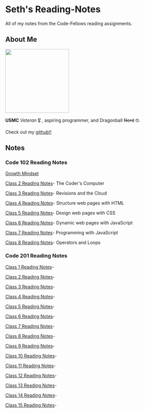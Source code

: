 # Seth's Reading-Notes

All of my notes from the Code-Fellows reading assignments.

## About Me

<img src="https://i.imgur.com/N7irn6O.jpg"  width="200" height="200">

**USMC** *Veteran* 🎖️ , aspiring programmer, and Dragonball ~~Nerd~~ 🤓.

Check out my [github!!](https://github.com/sethppierce)

## Notes

### Code 102 Reading Notes

[Growth Mindset](https://sethppierce.github.io/reading-notes/class2)

[Class 2 Reading Notes](https://sethppierce.github.io/reading-notes/class2)- The Coder's Computer

[Class 3 Reading Notes](https://sethppierce.github.io/reading-notes/class3)- Revisions and the Cloud

[Class 4 Reading Notes](https://sethppierce.github.io/reading-notes/class4)- Structure web pages with HTML

[Class 5 Reading Notes](https://sethppierce.github.io/reading-notes/class5)- Design web pages with CSS

[Class 6 Reading Notes](https://sethppierce.github.io/reading-notes/class6)- Dynamic web pages with JavaScript

[Class 7 Reading Notes](https://sethppierce.github.io/reading-notes/class7)- Programming with JavaScript

[Class 8 Reading Notes](https://sethppierce.github.io/reading-notes/class8)- Operators and Loops

### Code 201 Reading Notes

[Class 1 Reading Notes](https://sethppierce.github.io/reading-notes/class2)- 

[Class 2 Reading Notes](https://sethppierce.github.io/reading-notes/class2)- 

[Class 3 Reading Notes](https://sethppierce.github.io/reading-notes/class2)- 

[Class 4 Reading Notes](https://sethppierce.github.io/reading-notes/class2)- 

[Class 5 Reading Notes](https://sethppierce.github.io/reading-notes/class2)- 

[Class 6 Reading Notes](https://sethppierce.github.io/reading-notes/class2)- 

[Class 7 Reading Notes](https://sethppierce.github.io/reading-notes/class2)- 

[Class 8 Reading Notes](https://sethppierce.github.io/reading-notes/class2)- 

[Class 9 Reading Notes](https://sethppierce.github.io/reading-notes/class2)- 

[Class 10 Reading Notes](https://sethppierce.github.io/reading-notes/class2)- 

[Class 11 Reading Notes](https://sethppierce.github.io/reading-notes/class2)- 

[Class 12 Reading Notes](https://sethppierce.github.io/reading-notes/class2)- 

[Class 13 Reading Notes](https://sethppierce.github.io/reading-notes/class2)- 

[Class 14 Reading Notes](https://sethppierce.github.io/reading-notes/class2)- 

[Class 15 Reading Notes](https://sethppierce.github.io/reading-notes/class2)- 
